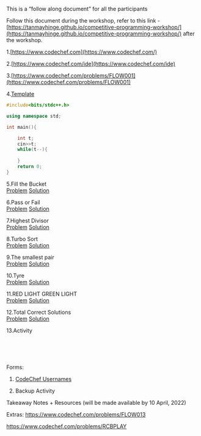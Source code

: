 This is a “follow along document” for all the participants

Follow this document during the workshop, refer to this link - [https://tanmayhinge.github.io/competitive-programming-workshop/](https://tanmayhinge.github.io/competitive-programming-workshop/)  after the workshop.

1.[https://www.codechef.com](https://www.codechef.com/)

2.[https://www.codechef.com/ide](https://www.codechef.com/ide)

3.[https://www.codechef.com/problems/FLOW001](https://www.codechef.com/problems/FLOW001)

4.[Template](https://github.com/tanmayhinge/competitive-programming-workshop/blob/main/template.cpp)

```cpp
#include<bits/stdc++.h>

using namespace std;

int main(){

    int t;
    cin>>t;
    while(t--){
        
    }
    return 0;
}
```

5.Fill the Bucket<br>
[Problem](https://www.codechef.com/problems/FBC)	[Solution](https://github.com/tanmayhinge/competitive-programming-workshop/blob/main/Fill%20the%20Bucket.cpp)

6.Pass or Fail<br>
 [Problem](https://www.codechef.com/problems/PASSORFAIL) [Solution](https://github.com/tanmayhinge/competitive-programming-workshop/blob/main/PASSORFAIL.cpp)

7.Highest Divisor<br>
[Problem](https://www.codechef.com/problems/HDIVISR)	[Solution](https://github.com/tanmayhinge/competitive-programming-workshop/blob/main/HDIVISR.CPP)

8.Turbo Sort<br>
[Problem](https://www.codechef.com/problems/TSORT/)	[Solution](https://github.com/tanmayhinge/competitive-programming-workshop/blob/main/TSORT.cpp)

9.The smallest pair<br>
[Problem](https://www.codechef.com/problems/SMPAIR)	[Solution](https://github.com/tanmayhinge/competitive-programming-workshop/blob/main/SMPAIR.cpp)

10.Tyre<br>
[Problem](https://www.codechef.com/problems/TYRE)	[Solution](https://github.com/tanmayhinge/competitive-programming-workshop/blob/main/TYRE.cpp)

11.RED LIGHT GREEN LIGHT<br>
[Problem](https://www.codechef.com/problems/DOLL/)	[Solution](https://github.com/tanmayhinge/competitive-programming-workshop/blob/main/REDLIGHTGREENLIGHT.cpp)

12.Total Correct Solutions<br>
[Problem](https://www.codechef.com/problems/TOTCRT)	[Solution](https://github.com/tanmayhinge/competitive-programming-workshop/blob/main/TOTCRT.cpp)

13.Activity


<br>
<br>
<br>

Forms:

1. [CodeChef Usernames](https://docs.google.com/forms/d/e/1FAIpQLScykL4qJmO8CVHakAT6BECb93D3lITwn9kOgrQ78rJTljrEjQ/viewform?usp=sf_link)

2. Backup Activity


Takeaway Notes + Resources (will be made available by 10 April, 2022)

Extras:
https://www.codechef.com/problems/FLOW013

https://www.codechef.com/problems/RCBPLAY